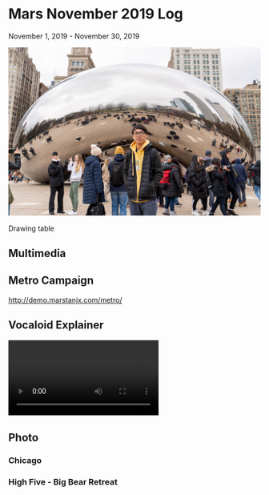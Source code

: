 # Mars November 2019 Log
November 1, 2019 - November 30, 2019

![Cover](/journal/img/2019-11/cover.jpg)

Drawing table

## Multimedia
## Metro Campaign

http://demo.marstanjx.com/metro/

## Vocaloid Explainer
<video controls>
<source src="/journal/img/2019-11/expression.mp4" type="video/mp4">
Your browser does not support the video tag.
</video>

## Photo
### Chicago

### High Five - Big Bear Retreat
